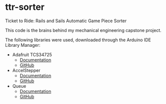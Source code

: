 # ttr-sorter
Ticket to Ride: Rails and Sails Automatic Game Piece Sorter

This code is the brains behind my mechanical engineering capstone project.

The following libraries were used, downloaded through the Arduino IDE Library Manager:
* Adafruit TCS34725
  * [Documentation](http://adafruit.github.io/Adafruit_TCS34725/html/index.html)
  * [GitHub](https://github.com/adafruit/AccelStepper)
* AccelStepper 
  * [Documentation](http://www.airspayce.com/mikem/arduino/AccelStepper/index.html)
  * [GitHub](https://github.com/waspinator/AccelStepper)
* Queue
  * [Documentation](https://smfsw.github.io/Queue/html/index.html)
  * [GitHub](https://github.com/SMFSW/Queue)
